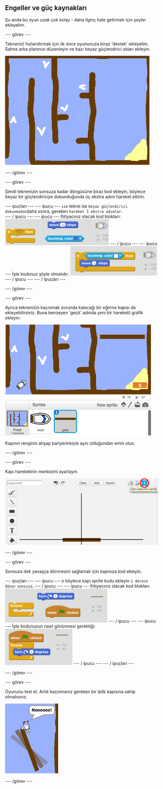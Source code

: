 ## Engeller ve güç kaynakları

Şu anda bu oyun *uzak* çok kolay - daha ilginç hale getirmek için şeyler ekleyelim.

\--- görev \---

Teknenizi hızlandırmak için ilk önce oyununuza biraz 'destek' ekleyelim. Sahne arka planınızı düzenleyin ve bazı beyaz güçlendirici okları ekleyin.

![ekran görüntüsü](images/boat-boost.png)

\--- /görev \---

\--- görev \---

Şimdi teknenizin sonsuza kadar döngüsüne biraz kod ekleyin, böylece beyaz bir güçlendiriciye dokunduğunda üç ekstra adım hareket ettirin.

\--- ipuçları \--- \--- ipucu \--- `ise` tekne ise `beyaz güçlendirici dokunmadan`daha sonra, gereken `hareket 3 ekstra adımlar`.  
\--- / ipucu \--- \--- ipucu \--- İhtiyacınız olacak kod blokları: ![screenshot](images/boat-boost-blocks.png) \--- / ipucu \--- \--- ipucu \--- İşte kodunuz şöyle olmalıdır: ![screenshot](images/boat-boost-code.png) \--- / ipucu \--- \--- / ipuçları \---

\--- /görev \---

\--- görev \---

Ayrıca teknenizin kaçınmak zorunda kalacağı bir eğirme kapısı da ekleyebilirsiniz. Buna benzeyen 'geçit' adında yeni bir hareketli grafik ekleyin:

![ekran görüntüsü](images/boat-gate.png)

Kapının renginin ahşap bariyerinkiyle aynı olduğundan emin olun.

\--- /görev \---

\--- görev \---

Kapı hareketinin merkezini ayarlayın.

![ekran görüntüsü](images/boat-center.png)

\--- /görev \---

\--- görev \---

Sonsuza dek yavaşça dönmesini sağlamak için kapınıza kod ekleyin.

\--- ipuçları \--- \--- ipucu \--- o böylece kapı sprite kodu ekleyin `1 derece döner` `sonsuza`. \--- / ipucu \--- \--- ipucu \--- İhtiyacınız olacak kod blokları: ![screenshot](images/boat-spin-blocks.png) \--- / ipucu \--- \--- ipucu \--- İşte kodunuzun nasıl görünmesi gerektiği: ![screenshot](images/boat-spin-code.png) \--- / ipucu \--- \--- / ipuçları \---

\--- /görev \---

\--- görev \---

Oyununu test et. Artık kaçınmanız gereken bir iplik kapısına sahip olmalısınız.

![ekran görüntüsü](images/boat-gate-test.png)

\--- /görev \---
